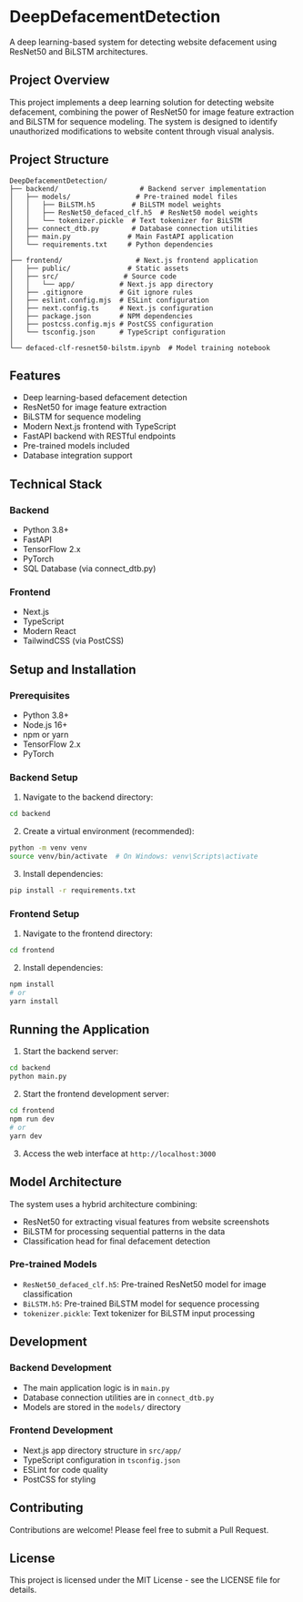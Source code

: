 # DeepDefacementDetection

A deep learning-based system for detecting website defacement using ResNet50 and BiLSTM architectures.

## Project Overview

This project implements a deep learning solution for detecting website defacement, combining the power of ResNet50 for image feature extraction and BiLSTM for sequence modeling. The system is designed to identify unauthorized modifications to website content through visual analysis.

## Project Structure

```
DeepDefacementDetection/
├── backend/                    # Backend server implementation
│   ├── models/                # Pre-trained model files
│   │   ├── BiLSTM.h5         # BiLSTM model weights
│   │   ├── ResNet50_defaced_clf.h5  # ResNet50 model weights
│   │   └── tokenizer.pickle  # Text tokenizer for BiLSTM
│   ├── connect_dtb.py        # Database connection utilities
│   ├── main.py              # Main FastAPI application
│   └── requirements.txt     # Python dependencies
│
├── frontend/                  # Next.js frontend application
│   ├── public/              # Static assets
│   ├── src/                # Source code
│   │   └── app/           # Next.js app directory
│   ├── .gitignore         # Git ignore rules
│   ├── eslint.config.mjs  # ESLint configuration
│   ├── next.config.ts     # Next.js configuration
│   ├── package.json       # NPM dependencies
│   ├── postcss.config.mjs # PostCSS configuration
│   └── tsconfig.json      # TypeScript configuration
│
└── defaced-clf-resnet50-bilstm.ipynb  # Model training notebook
```

## Features

- Deep learning-based defacement detection
- ResNet50 for image feature extraction
- BiLSTM for sequence modeling
- Modern Next.js frontend with TypeScript
- FastAPI backend with RESTful endpoints
- Pre-trained models included
- Database integration support

## Technical Stack

### Backend
- Python 3.8+
- FastAPI
- TensorFlow 2.x
- PyTorch
- SQL Database (via connect_dtb.py)

### Frontend
- Next.js
- TypeScript
- Modern React
- TailwindCSS (via PostCSS)

## Setup and Installation

### Prerequisites

- Python 3.8+
- Node.js 16+
- npm or yarn
- TensorFlow 2.x
- PyTorch

### Backend Setup

1. Navigate to the backend directory:
```bash
cd backend
```

2. Create a virtual environment (recommended):
```bash
python -m venv venv
source venv/bin/activate  # On Windows: venv\Scripts\activate
```

3. Install dependencies:
```bash
pip install -r requirements.txt
```

### Frontend Setup

1. Navigate to the frontend directory:
```bash
cd frontend
```

2. Install dependencies:
```bash
npm install
# or
yarn install
```

## Running the Application

1. Start the backend server:
```bash
cd backend
python main.py
```

2. Start the frontend development server:
```bash
cd frontend
npm run dev
# or
yarn dev
```

3. Access the web interface at `http://localhost:3000`

## Model Architecture

The system uses a hybrid architecture combining:
- ResNet50 for extracting visual features from website screenshots
- BiLSTM for processing sequential patterns in the data
- Classification head for final defacement detection

### Pre-trained Models
- `ResNet50_defaced_clf.h5`: Pre-trained ResNet50 model for image classification
- `BiLSTM.h5`: Pre-trained BiLSTM model for sequence processing
- `tokenizer.pickle`: Text tokenizer for BiLSTM input processing

## Development

### Backend Development
- The main application logic is in `main.py`
- Database connection utilities are in `connect_dtb.py`
- Models are stored in the `models/` directory

### Frontend Development
- Next.js app directory structure in `src/app/`
- TypeScript configuration in `tsconfig.json`
- ESLint for code quality
- PostCSS for styling

## Contributing

Contributions are welcome! Please feel free to submit a Pull Request.

## License

This project is licensed under the MIT License - see the LICENSE file for details.